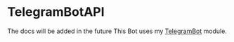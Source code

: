 # TelegramBotAPI

The docs will be added in the future
This Bot uses my [TelegramBot](https://github.com/emaaForlin/TelegramBotAPI) module.
